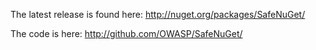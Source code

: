 The latest release is found here: <http://nuget.org/packages/SafeNuGet/>

The code is here: <http://github.com/OWASP/SafeNuGet/>